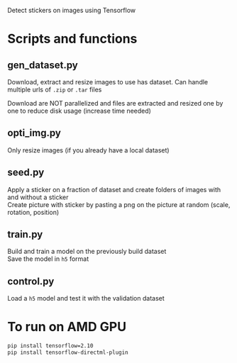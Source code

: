Detect stickers on images using Tensorflow

# Scripts and functions

## gen_dataset.py

Download, extract and resize images to use has dataset.
Can handle multiple urls of `.zip` or `.tar` files

Download are NOT parallelized and files are extracted and resized one by one to reduce disk usage (increase time needed)

## opti_img.py

Only resize images (if you already have a local dataset)

## seed.py

Apply a sticker on a fraction of dataset and create folders of images with and without a sticker  
Create picture with sticker by pasting a png on the picture at random (scale, rotation, position)

## train.py

Build and train a model on the previously build dataset  
Save the model in `h5` format

## control.py

Load a `h5` model and test it with the validation dataset


# To run on AMD GPU

```bash
pip install tensorflow=2.10
pip install tensorflow-directml-plugin
```